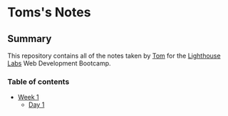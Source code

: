 # Toms's Notes


## Summary 

This repository contains all of the notes taken by [Tom](https://github.com/lim1017) for the [Lighthouse Labs](https://www.lighthouselabs.ca/)
 Web Development Bootcamp.



### Table of contents

* [Week 1](/week_1)
  * [Day 1](/week_1/day_1)
